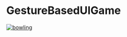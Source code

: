 # GestureBasedUIGame

[![bowling](https://img.youtube.com/vi/https://youtu.be/2yM6KdRqvy0/0.jpg)](https://www.youtube.com/watch?v=https://youtu.be/2yM6KdRqvy0)
